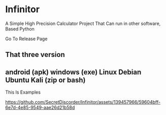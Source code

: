 # Infinitor
A Simple High Precision Calculator Project That Can run in other software, Based Python


Go To Release Page

That three version
---------------
android (apk)
windows (exe)
Linux Debian Ubuntu Kali (zip or bash)
---------------
This Is Examples


https://github.com/SecretDiscorder/Infinitor/assets/139457966/59604bff-6e7d-4e85-9549-aae26d21b58d

